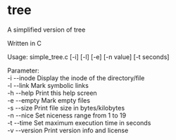 # tree
A simplified version of tree

Written in C


Usage: simple_tree.c [-i] [-l] [-e] [-n value] [-t seconds]<br />

Parameter: <br />
  -i --inode	Display the inode of the directory/file<br />
  -l --link	Mark symbolic links<br />
  -h --help	Print this help screen<br />
  -e --empty	Mark empty files<br />
  -s --size	Print file size in bytes/kilobytes<br />
  -n --nice	Set niceness range from 1 to 19<br />
  -t --time	Set maximum execution time in seconds<br />
  -v --version	Print version info and license<br />
